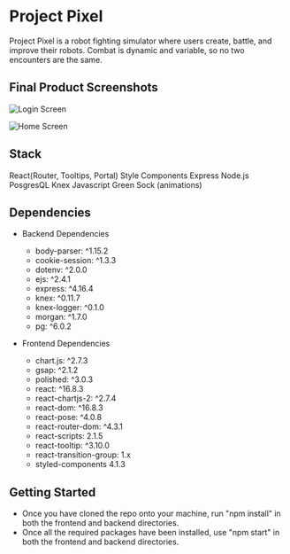 # Project Pixel

Project Pixel is a robot fighting simulator where users create, battle, and improve their robots. Combat is dynamic and variable, so no two encounters are the same. 

## Final Product Screenshots

![Login Screen](https://github.com/tkoriginal/pixel/blob/master/frontend/public/img/login.png?raw=true)

![Home Screen](https://github.com/tkoriginal/pixel/blob/master/frontend/public/img/home_sreen.png?raw=true)

## Stack

React(Router, Tooltips, Portal)
Style Components
Express
Node.js
PosgresQL
Knex
Javascript
Green Sock (animations)

## Dependencies

  * Backend Dependencies
    * body-parser: ^1.15.2
    * cookie-session: ^1.3.3
    * dotenv: ^2.0.0
    * ejs: ^2.4.1
    * express: ^4.16.4
    * knex: ^0.11.7
    * knex-logger: ^0.1.0
    * morgan: ^1.7.0
    * pg: ^6.0.2

  * Frontend Dependencies
    * chart.js: ^2.7.3
    * gsap: ^2.1.2
    * polished: ^3.0.3
    * react: ^16.8.3
    * react-chartjs-2: ^2.7.4
    * react-dom: ^16.8.3
    * react-pose: ^4.0.8
    * react-router-dom: ^4.3.1
    * react-scripts: 2.1.5
    * react-tooltip: ^3.10.0
    * react-transition-group: 1.x
    * styled-components 4.1.3

## Getting Started

* Once you have cloned the repo onto your machine, run "npm install" in both the frontend and backend directories.
* Once all the required packages have been installed, use "npm start" in both the frontend and backend directories.